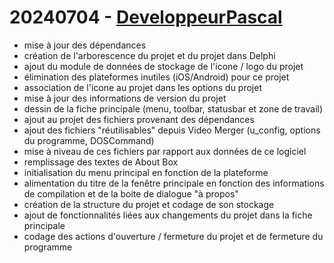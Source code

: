 # 20240704 - [DeveloppeurPascal](https://github.com/DeveloppeurPascal)

* mise à jour des dépendances
* création de l'arborescence du projet et du projet dans Delphi
* ajout du module de données de stockage de l'icone / logo du projet
* élimination des plateformes inutiles (iOS/Android) pour ce projet
* association de l'icone au projet dans les options du projet
* mise à jour des informations de version du projet
* dessin de la fiche principale (menu, toolbar, statusbar et zone de travail)
* ajout au projet des fichiers provenant des dépendances
* ajout des fichiers "réutilisables" depuis Video Merger (u_config, options du programme, DOSCommand)
* mise à niveau de ces fichiers par rapport aux données de ce logiciel
* remplissage des textes de About Box
* initialisation du menu principal en fonction de la plateforme
* alimentation du titre de la fenêtre principale en fonction des informations de compilation et de la boite de dialogue "à propos"
* création de la structure du projet et codage de son stockage
* ajout de fonctionnalités liées aux changements du projet dans la fiche principale
* codage des actions d'ouverture / fermeture du projet et de fermeture du programme
